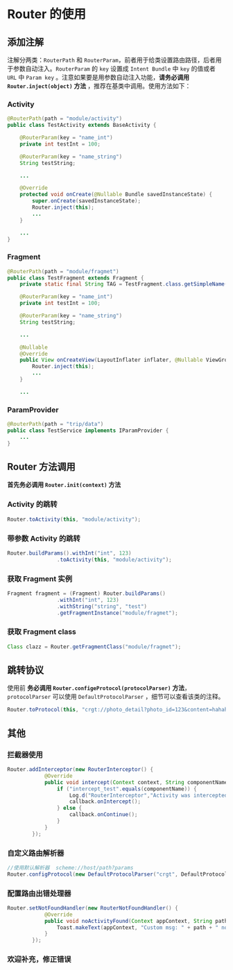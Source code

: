 # Router 的使用

## 添加注解

注解分两类：`RouterPath` 和 `RouterParam`，前者用于给类设置路由路径，后者用于参数自动注入。`RouterParam` 的 `key` 设置成 `Intent Bundle` 中 `key` 的值或者 `URL` 中 `Param key` 。注意如果要是用参数自动注入功能，**请务必调用 `Router.inject(object)` 方法** ，推荐在基类中调用。使用方法如下：

### Activity

```java
@RouterPath(path = "module/activity")
public class TestActivity extends BaseActivity {

    @RouterParam(key = "name_int")
    private int testInt = 100;

    @RouterParam(key = "name_string")
    String testString;

    ...

    @Override
    protected void onCreate(@Nullable Bundle savedInstanceState) {
        super.onCreate(savedInstanceState);
        Router.inject(this);
        ...
    }

    ...
}
```

### Fragment

```java
@RouterPath(path = "module/fragmet")
public class TestFragment extends Fragment {
    private static final String TAG = TestFragment.class.getSimpleName();

    @RouterParam(key = "name_int")
    private int testInt = 100;

    @RouterParam(key = "name_string")
    String testString;

    ...

    @Nullable
    @Override
    public View onCreateView(LayoutInflater inflater, @Nullable ViewGroup container, @Nullable Bundle savedInstanceState) {
        Router.inject(this);
        ...
    }

    ...
```

### ParamProvider

```java
@RouterPath(path = "trip/data")
public class TestService implements IParamProvider {
    ...
}
```

## Router 方法调用

**首先务必调用 `Router.init(context)` 方法**

### Activity 的跳转
```java
Router.toActivity(this, "module/activity");
```

### 带参数 Activity 的跳转
```java
Router.buildParams().withInt("int", 123)
                .toActivity(this, "module/activity");
```

### 获取 Fragment 实例
```java
Fragment fragment = (Fragment) Router.buildParams()
                .withInt("int", 123)
                .withString("string", "test")
                .getFragmentInstance("module/fragmet");
```

### 获取 Fragment class

```java
Class clazz = Router.getFragmentClass("module/fragmet");
```

## 跳转协议

使用前 **务必调用 `Router.configeProtocol(protocolParser)` 方法**，`protocolParser` 可以使用 `DefaultProtocolParser` ，细节可以查看该类的注释。

```java
Router.toProtocol(this, "crgt://photo_detail?photo_id=123&content=hahahahaha&testBoolean=true&testFloat=3.1415");
```


## 其他

### 拦截器使用

```java
Router.addInterceptor(new RouterInterceptor() {
            @Override
            public void intercept(Context context, String componentName, @Nullable ParamBuilder param, Callback callback) {
                if ("intercept_test".equals(componentName)) {
                    Log.d("RouterInterceptor","Activity was intercepted");
                    callback.onIntercept();
                } else {
                    callback.onContinue();
                }
            }
        });
```


### 自定义路由解析器
```java
//使用默认解析器  scheme://host/path?params
Router.configProtocol(new DefaultProtocolParser("crgt", DefaultProtocolParser.ComponentIdentifier.PATH));

```

### 配置路由出错处理器
```java
Router.setNotFoundHandler(new RouterNotFoundHandler() {
            @Override
            public void noActivityFound(Context appContext, String path, String errorMsg) {
                Toast.makeText(appContext, "Custom msg: " + path + " not found", Toast.LENGTH_SHORT).show();
            }
        });
```

### 欢迎补充，修正错误